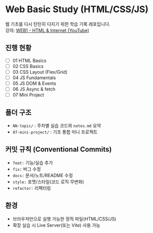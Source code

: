 # Web Basic Study (HTML/CSS/JS)

웹 기초를 다시 탄탄히 다지기 위한 학습 기록 레포입니다.  
강의: [WEB1 - HTML & Internet (YouTube)](https://www.youtube.com/playlist?list=PLuHgQVnccGMDZP7FJ_ZsUrdCGH68ppvPb)

## 진행 현황
- [ ] 01 HTML Basics
- [ ] 02 CSS Basics
- [ ] 03 CSS Layout (Flex/Grid)
- [ ] 04 JS Fundamentals
- [ ] 05 JS DOM & Events
- [ ] 06 JS Async & fetch
- [ ] 07 Mini Project

## 폴더 구조
- `NN-topic/` : 주차별 실습 코드와 `notes.md` 요약
- `07-mini-project/` : 기초 통합 미니 프로젝트

## 커밋 규칙 (Conventional Commits)
- `feat:` 기능/실습 추가  
- `fix:` 버그 수정  
- `docs:` 문서/노트/README 수정  
- `style:` 포맷/스타일(코드 로직 무변화)  
- `refactor:` 리팩터링  

## 환경
- 브라우저만으로 실행 가능한 정적 파일(HTML/CSS/JS)
- 확장 실습 시 Live Server(또는 Vite) 사용 가능

